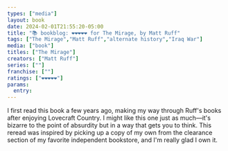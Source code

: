 ```yaml
---
types: ["media"]
layout: book
date: 2024-02-01T21:55:20-05:00
title: "📚 bookblog: ❤️❤️❤️❤️❤️ for The Mirage, by Matt Ruff"
tags: ["The Mirage","Matt Ruff","alternate history","Iraq War"]
media: ["book"]
titles: ["The Mirage"]
creators: ["Matt Ruff"]
series: [""]
franchise: [""]
ratings: ["❤️❤️❤️❤️❤️"]
params:
  entry:
---
```


I first read this book a few years ago, making my way through Ruff's books after enjoying Lovecraft Country. I might like this one just as much—it's bizarre to the point of absurdity but in a way that gets you to think. This reread was inspired by picking up a copy of my own from the clearance section of my favorite independent bookstore, and I'm really glad I own it.
